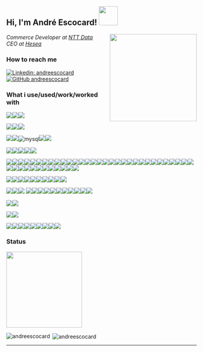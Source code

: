 <h2> Hi, I'm André Escocard! <img src="https://media.giphy.com/media/nU3o3aOBp08yQ/giphy.gif" width="50"></h2>
<img align='right' src="https://media.giphy.com/media/lnaoFgGrDHnivdu5Bc/giphy.gif" width="230">
<p><em>Commerce Developer at <a href="http://www.nttdata.com">NTT Data</a></br>CEO at <a href="https://www.hesea.com.br">Hesea</a>
</em></p>

### How to reach me  

[![Linkedin: andreescocard](https://img.shields.io/badge/-andreescocard-blue?style=flat-square&logo=Linkedin&logoColor=white&link=https://www.linkedin.com/in/andré-escocard-1a76945a/)](https://www.linkedin.com/in/andreescocard/)
[![GitHub andreescocard](https://img.shields.io/github/followers/andreescocard?label=follow&style=social)](https://github.com/andreescocard)


### What i use/used/work/worked with

<img src="https://img.shields.io/badge/Blogger-FF5722?style=for-the-badge&logo=blogger&logoColor=white" /><img src="https://img.shields.io/badge/Joomla-5091CD?style=for-the-badge&logo=joomla&logoColor=white" /><img src="https://img.shields.io/badge/Wordpress-21759B?style=for-the-badge&logo=wordpress&logoColor=white" />

<img src="https://img.shields.io/badge/Cloudflare-F38020?style=for-the-badge&logo=Cloudflare&logoColor=white" /><img src="https://img.shields.io/badge/Digital_Ocean-0080FF?style=for-the-badge&logo=DigitalOcean&logoColor=white" /><img src="https://img.shields.io/badge/Linode-00A95C?style=for-the-badge&logo=Linode&logoColor=white" />         

<img src="https://img.shields.io/badge/MariaDB-003545?style=for-the-badge&logo=mariadb&logoColor=white" /><img src="https://img.shields.io/badge/MongoDB-4EA94B?style=for-the-badge&logo=mongodb&logoColor=white" /><img alt="mysql" src="https://img.shields.io/badge/MySQL-005C84?style=for-the-badge&logo=mysql&logoColor=white"><img src="https://img.shields.io/badge/SQLite-07405E?style=for-the-badge&logo=sqlite&logoColor=white" /><img src="https://img.shields.io/badge/PostgreSQL-316192?style=for-the-badge&logo=postgresql&logoColor=white" />

<img src="https://img.shields.io/badge/Adobe%20Illustrator-FF9A00?style=for-the-badge&logo=adobe%20illustrator&logoColor=white" /><img src="https://img.shields.io/badge/Adobe%20Photoshop-31A8FF?style=for-the-badge&logo=Adobe%20Photoshop&logoColor=black"/><img src="https://img.shields.io/badge/Canva-%2300C4CC.svg?&style=for-the-badge&logo=Canva&logoColor=white" /><img src="https://img.shields.io/badge/Figma-F24E1E?style=for-the-badge&logo=figma&logoColor=white" /><img src="https://img.shields.io/badge/gimp-5C5543?style=for-the-badge&logo=gimp&logoColor=white" />

<img src="https://img.shields.io/badge/AngularJS-E23237?style=for-the-badge&logo=angularjs&logoColor=white" /><img src="https://img.shields.io/badge/Apache-D22128?style=for-the-badge&logo=Apache&logoColor=white" /><img src="https://img.shields.io/badge/Bootstrap-563D7C?style=for-the-badge&logo=bootstrap&logoColor=white" /><img src="https://img.shields.io/badge/Chart%20js-FF6384?style=for-the-badge&logo=chartdotjs&logoColor=white"/><img src="https://img.shields.io/badge/Codeigniter-EF4223?style=for-the-badge&logo=codeigniter&logoColor=white" /><img src="https://img.shields.io/badge/Composer-885630?style=for-the-badge&logo=Composer&logoColor=white"/><img src="https://img.shields.io/badge/Docker-2CA5E0?style=for-the-badge&logo=docker&logoColor=white"/><img src="https://img.shields.io/badge/Electron-2B2E3A?style=for-the-badge&logo=electron&logoColor=9FEAF9" /><img src="https://img.shields.io/badge/Express%20js-000000?style=for-the-badge&logo=express&logoColor=white"/><img src="https://img.shields.io/badge/firebase-ffca28?style=for-the-badge&logo=firebase&logoColor=black"/><img src= "https://img.shields.io/badge/Font_Awesome-339AF0?style=for-the-badge&logo=fontawesome&logoColor=white"><img src="https://img.shields.io/badge/GitKraken-179287?style=for-the-badge&logo=GitKraken&logoColor=white" /><img src="https://img.shields.io/badge/gradle-02303A?style=for-the-badge&logo=gradle&logoColor=white" /><img src="https://img.shields.io/badge/Gulp-CF4647?style=for-the-badge&logo=gulp&logoColor=white" /><img src="https://img.shields.io/badge/Insomnia-5849be?style=for-the-badge&logo=Insomnia&logoColor=white"/><img src="https://img.shields.io/badge/jQuery-0769AD?style=for-the-badge&logo=jquery&logoColor=white" /><img src="https://img.shields.io/badge/Laragon-0E83CD?style=for-the-badge&logo=Laragon&logoColor=white" /><img src="https://img.shields.io/badge/Laravel-FF2D20?style=for-the-badge&logo=laravel&logoColor=white" /><img src="https://img.shields.io/badge/Material%20Ui-007FFF?style=for-the-badge&logo=mui&logoColor=white" /><img src="https://img.shields.io/badge/Microsoft-666666?style=for-the-badge&logo=microsoft&logoColor=white" /><img src="https://img.shields.io/badge/nestjs-E0234E?style=for-the-badge&logo=nestjs&logoColor=white" /><img src="https://img.shields.io/badge/next%20js-000000?style=for-the-badge&logo=nextdotjs&logoColor=white" /><img src="https://img.shields.io/badge/Nginx-009639?style=for-the-badge&logo=nginx&logoColor=white"/><img src="https://img.shields.io/badge/Node%20js-339933?style=for-the-badge&logo=nodedotjs&logoColor=white" /><img src="https://img.shields.io/badge/npm-CB3837?style=for-the-badge&logo=npm&logoColor=white"/><img src="https://img.shields.io/badge/OpenCV-27338e?style=for-the-badge&logo=OpenCV&logoColor=white" /><img src="https://img.shields.io/badge/OpenStreetMap-7EBC6F?style=for-the-badge&logo=OpenStreetMap&logoColor=white" /><img src="https://img.shields.io/badge/Postman-FF6C37?style=for-the-badge&logo=Postman&logoColor=white"/><img src="https://img.shields.io/badge/pypi-3775A9?style=for-the-badge&logo=pypi&logoColor=white" /><img src="https://img.shields.io/badge/React-20232A?style=for-the-badge&logo=react&logoColor=61DAFB" /><img src="https://img.shields.io/badge/Redux-593D88?style=for-the-badge&logo=redux&logoColor=white" /><img src="https://img.shields.io/badge/SAP-0FAAFF?style=for-the-badge&logo=sap&logoColor=white" /><img src="https://img.shields.io/badge/Selenium-43B02A?style=for-the-badge&logo=Selenium&logoColor=white"/><img src="https://img.shields.io/badge/Shell_Script-121011?style=for-the-badge&logo=gnu-bash&logoColor=white" /><img src="https://img.shields.io/badge/shopify-8DB543?style=for-the-badge&logo=Shopify&logoColor=white" /><img src="https://img.shields.io/badge/Symfony-000000?style=for-the-badge&logo=Symfony&logoColor=white"/><img src="https://img.shields.io/badge/Swagger-85EA2D?style=for-the-badge&logo=Swagger&logoColor=white" /><img src="https://img.shields.io/badge/Tailwind_CSS-38B2AC?style=for-the-badge&logo=tailwind-css&logoColor=white" /><img src="https://img.shields.io/badge/Tauri-FFC131?style=for-the-badge&logo=Tauri&logoColor=white" /><img src="https://img.shields.io/badge/Vite-B73BFE?style=for-the-badge&logo=vite&logoColor=FFD62E" /><img src="https://img.shields.io/badge/Vue%20js-35495E?style=for-the-badge&logo=vuedotjs&logoColor=4FC08D" /><img src="https://img.shields.io/badge/Xampp-F37623?style=for-the-badge&logo=xampp&logoColor=white" /><img src="https://img.shields.io/badge/Yarn-2C8EBB?style=for-the-badge&logo=yarn&logoColor=white"/>

<img src="https://img.shields.io/badge/Adobe%20Dreamweaver-072401?style=for-the-badge&logo=Adobe%20Dreamweaver&logoColor=34F400" /><img src="https://img.shields.io/badge/Eclipse-2C2255?style=for-the-badge&logo=eclipse&logoColor=white" /><img src="https://img.shields.io/badge/IntelliJ_IDEA-000000.svg?style=for-the-badge&logo=intellij-idea&logoColor=white" /><img src="https://img.shields.io/badge/JSFiddle-0084FF?style=for-the-badge&logo=JSFiddle&logoColor=white" /><img src="https://img.shields.io/badge/Notepad++-90E59A.svg?style=for-the-badge&logo=notepad%2B%2B&logoColor=black" /><img src="https://img.shields.io/badge/sublime_text-%23575757.svg?&style=for-the-badge&logo=sublime-text&logoColor=important" /><img src="https://img.shields.io/badge/VIM-%2311AB00.svg?&style=for-the-badge&logo=vim&logoColor=white" /><img src="https://img.shields.io/badge/VSCode-0078D4?style=for-the-badge&logo=visual%20studio%20code&logoColor=white" /><img src="https://img.shields.io/badge/VSCode-0078D4?style=for-the-badge&logo=visual%20studio%20code&logoColor=white" /><img src="https://img.shields.io/badge/Xcode-007ACC?style=for-the-badge&logo=Xcode&logoColor=white" />  

<img src="https://img.shields.io/badge/C%23-239120?style=for-the-badge&logo=c-sharp&logoColor=white" /><img src="https://img.shields.io/badge/C%2B%2B-00599C?style=for-the-badge&logo=c%2B%2B&logoColor=white" /><img src="https://img.shields.io/badge/CSS3-1572B6?style=for-the-badge&logo=css3&logoColor=white" />
<img src="https://img.shields.io/badge/C%2B%2B-00599C?style=for-the-badge&logo=c%2B%2B&logoColor=white" /><img src="https://img.shields.io/badge/CSS3-1572B6?style=for-the-badge&logo=css3&logoColor=white" /><img src="https://img.shields.io/badge/Delphi-B22222?style=for-the-badge&logo=delphi&logoColor=white" /><img src="https://img.shields.io/badge/HTML5-E34F26?style=for-the-badge&logo=html5&logoColor=white" /><img src="https://img.shields.io/badge/JavaScript-323330?style=for-the-badge&logo=javascript&logoColor=F7DF1E" /><img src="https://img.shields.io/badge/json-5E5C5C?style=for-the-badge&logo=json&logoColor=white" /><img src="https://img.shields.io/badge/Leaflet-199900?style=for-the-badge&logo=Leaflet&logoColor=white" /><img src="https://img.shields.io/badge/Pandas-2C2D72?style=for-the-badge&logo=pandas&logoColor=white" /><img src="https://img.shields.io/badge/PHP-777BB4?style=for-the-badge&logo=php&logoColor=white" /><img src="https://img.shields.io/badge/Python-FFD43B?style=for-the-badge&logo=python&logoColor=blue" /><img src="https://img.shields.io/badge/TypeScript-007ACC?style=for-the-badge&logo=typescript&logoColor=white" />

<img src="https://img.shields.io/badge/Cordova-35434F?style=for-the-badge&logo=apache-cordova&logoColor=E8E8E8" /><img src="https://img.shields.io/badge/Ionic-3880FF?style=for-the-badge&logo=ionic&logoColor=white" /> 

<img src="https://img.shields.io/badge/Notion-000000?style=for-the-badge&logo=notion&logoColor=white" /><img src="https://img.shields.io/badge/Obsidian-483699?style=for-the-badge&logo=Obsidian&logoColor=white" />

<img src="https://img.shields.io/badge/Android-3DDC84?style=for-the-badge&logo=android&logoColor=white" /><img src="https://img.shields.io/badge/iOS-000000?style=for-the-badge&logo=ios&logoColor=white" /><img src="https://img.shields.io/badge/Linux-FCC624?style=for-the-badge&logo=linux&logoColor=black" /><img src="https://img.shields.io/badge/Lubuntu-0068C8?style=for-the-badge&logo=lubuntu&logoColor=white" /><img src="https://img.shields.io/badge/mac%20os-000000?style=for-the-badge&logo=apple&logoColor=white" /><img src="https://img.shields.io/badge/Ubuntu-E95420?style=for-the-badge&logo=ubuntu&logoColor=white" /><img src="https://img.shields.io/badge/Windows-0078D6?style=for-the-badge&logo=windows&logoColor=white" /><img src="https://img.shields.io/badge/Zorin%20OS-0CC1F3?style=for-the-badge&logo=zorin&logoColor=white" /><img src="https://img.shields.io/badge/Raspberry%20Pi-A22846?style=for-the-badge&logo=Raspberry%20Pi&logoColor=white" />



### Status

<img width='200' src="https://hits.seeyoufarm.com/api/count/incr/badge.svg?url=https%3A%2F%2Fgithub.com%2Falexandresanlim%2Fhit-counter&count_bg=%236DAC3D&title_bg=%23555555&icon=grafana.svg&icon_color=%23E7E7E7&title=hits&edge_flat=false" />

<p><img align="left" src="https://github-readme-stats.vercel.app/api/top-langs?username=andreescocard&show_icons=true&locale=en" alt="andreescocard" /></p>

<p>&nbsp;<img align="center" src="https://github-readme-stats.vercel.app/api?username=andreescocard&show_icons=true&locale=en" alt="andreescocard"/></p>

---
